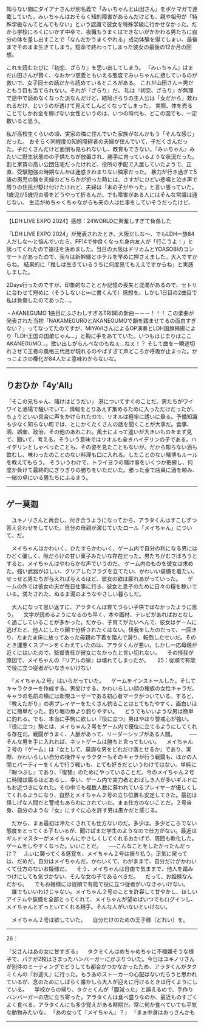 知らない間にダイアナさんが別名義で「みぃちゃんと山田さん」をポケマガで連載していた。みぃちゃんはおそらく知的障害があるんだけども、親や祖母が「特殊学級なんてとんでもない」という認識で彼女を特殊学級に行かせなかった。だから学校にろくにいかず中卒で、夜職もうまくはできないがかかわる男たちに自分の体を差し出すことで「なんだかうまくやれる」成功体験を得てしまい、最後までそのまま生きてしまう。短命で終わってしまった彼女の最後の12か月の回想。

これを読むたびに『初恋、ざらり』を思い出してしまう。
『みぃちゃん』はまだ山田さんが賢く、なおかつ慈愛ともいえる態度でみぃちゃんに接しているのが救いで、女子同士の話だから読めているところがある。
これが山田さん＝男だともう目も当てられない。それが『ざらり』だ。
私は『初恋、ざらり』が無理で途中で読めなくなった派なんだけど、結局ざらりの主人公は「女だから」救われるだけ、というのが透けて見えてしんどくなってしまった。
実際、体を売ることでしかお金を稼げない女性というのは、いつの時代も、どこの国でも、一定数いると思う。

私が高校生くらいの頃、実家の隣に住んでいた家族がなんかもう「そんな感じ」だった。
おそらく同程度の知的障碍者の夫婦が住んでいて、子だくさんだった。子だくさんだけど面倒も見られないし、教育もできない。『みぃちゃん』みたいに野生状態のの子供たちが放置され、勝手に育っているような状況だった。割と家賃の高い公団住宅だったけれど、役所の手配で入居していたようで、正直、受験勉強の時期なんかは迷惑きわまりない隣家だった。
暴力が行き過ぎて5歳の男児の腕を夫婦のどちらかが折った時には、さすがにひどい悲鳴と泣き声で周りの住民が駆け付けたけれど、夫婦は「末の子がやった」と言い張っていた。
1歳児が5歳児の骨をどうやって折るんだ。でも障害がある人にはそんな常識は通じない。
生活がめちゃくちゃながらも夫の人は仕事をしていそうだったけど、



***
【LDH LIVE EXPO 2024】感想：24WORLDに興奮しすぎて負傷した

「LDH LIVE EXPO 2024」が発表されたとき、大阪だしな～、でもLDH一族84人だしな～と悩んでいたら、FF14で仲良くなった身内友人が「行こうよ！」と誘ってくれたので遠征を決めました。当日の大阪はドリカムとYOASOBIのコンサートがあったので、我々は新幹線とホテルを早めに押さえました。大人ですからね。
結果的に「推しは生きているうちに何度見てもええですからね」と実感しました。

2Days行ったのですが、印象的なこととか記憶の喪失と混濁があるので、セトリに合わせて短めに（そうしないと∞に書くんで）感想を。しかし1日目の2曲目で私は負傷したのであった…。

・AKANEGUMO
1曲目にふさわしすぎるTRIBEの新曲－－－！！！
この楽曲が発表された当初「NAKAMEGUROとAKANEGUMOで韻を踏ませてるの面白すぎない？」ってなってたのですが、MIYAVIさんによるOP演奏とLDH国旗掲揚により「LDH王国の国歌じゃん…」と胸に手をあてていた。いつもはじまりはここAKANEGUMO…。歌い出しがらんぺなのもねぇ…ねぇ！？
そして曲を一瞬途切れさせて王者の風格三代目が現れるのやばすぎて声どころか呼吸が止まった。かっこよさの権化が84人だよ意味わからないな。


***
## りおひか「4y'All」

「そこの兄ちゃん、賭けはどうだい」
港についてすぐのことだ。男たちがワイワイと酒場で騒いでいて、情報をとりあえず集めるために入っただけだったが、ちょうどいい具合に声をかけられたので、リオルは軽率に誘いに乗る。予備知識も少なく知らない町では、とにかくたくさんの話を聞くことが大事だ。食事、酒、娯楽、政治、その他のあれこれ。風土によって違いが大きいものをまず見て、聞いて、考える。そういう意味ではリオルも全きハイデリンの子である。ハイデリンとしゃべったことも、その姿を見たこともないが。だから知らない酒も飲むし、味わったのことのない料理も口に入れる。したことのない賭博もルールを教えてもらう。
そういうわけで、トライヨラの賭け事をいくつか把握し、何度か負けて最終的にぎりぎりの勝ちをいただいた。勝った金で店員に酒を頼み、一緒の卓にいる男たちにふるまう。



***

## ゲー莫迦

　ユキノリさんと再会し、付き合うようになってから、アラタくんはすこしずつ答え合わせをしていた。自分の母親が演じていたロール「メイちゃん」について、だ。

　メイちゃんはかわいく、ひたすらかわいく、ゲーム内で自分の利になる男にはひどく優しく、隙だらけの甘い菓子みたいな存在だった。男たちがむさぼろうとすると、メイちゃんはやわらかな声でいうのだ。
ゲーム内のものを彼女は求めた。強い武器がほしい、クリアしたフラグを立てたい、かわいい装備を着たい。せっせと男たちが与えれば与えるほど、彼女の欲は膨れあがっていった。
　ゲームの外では彼女の夫が毎日仕事に行き、彼女と息子のために日々の糧を稼いでいる。満たされた、ぬるま湯のようなやさしい暮らしだ。

　大人になって思い返すに、アラタくんは育てづらい子供ではなかったように思う。
　文字が読めるようになるのも早く、本や画材、テレビがあればおとなしく過ごしていることが多かった。だから、子育てがたいへんで、彼女はゲームに逃げたと、他人にしたり顔で分析されたくはない。怪我をしたのだって、一回きり、たまたま床に放ってあった母親の下着を踏んで滑り、転倒したせいだ。そのとき運悪くスプーンをくわえていたのは、アラタくんが悪い。しかし一応母親が近くにはいたので、監督責任が彼女になかったと言い切れない。
　その怪我が原因で、メイちゃんの『リアルの家』は壊れてしまったが。
　
25：従順で有能で役に立つ従者がいなきゃいけない

　『メイちゃん２号』はいらだっていた。
　ゲームをインストールした。そしてキャラクターを作成する。男受けする、かわいらしい顔の種族の女性キャラだ。キャラの名前の横には新規ユーザーである初心者マークがついている。すると、『教えたがり』の男プレイヤーをたくさん釣ることはとてもたやすく、面白いほどに簡単だった。釣り堀の魚より釣りやすい。
　どうでもいいような男は簡単に釣れる。でも、本当に手駒に欲しい『役に立つ』男はやはり警戒心が強い。『役に立つ』駒とは、メイちゃん２号をゲーム内で優位に立てるようにしてくれる存在だ。戦闘がうまく、人脈があって、リーダーシップがある人間。
　
　──そんな男を手に入れれば、ネットゲームは勝ちと言ってもいい。
　メイちゃん２号の『ゲーム』は『女として、莫迦な男をどれだけ落とせるか』であり、実際、かわいらしい自分の操作キャラクターもそのキャラが行う戦闘も、ほかの人間とパーティーをくんで行う戦いも、とても好きだというわけではない。単純に『暇つぶし』であり、『復讐』のためにやっていることだ。今のメイちゃん２号に時間は腐るほどあるし、幸い、ゲーム内で実力者とおぼしき人が多いギルドにもお近づきになれた。その中でも複数人数に慕われているプレイヤーが優しくしてくれるようになり、自然とメイちゃん２号の立ち位置も安定してきた。最初は怪しげな人間だと警戒もあらわにされていた。まぁ仕方のないことだ。２号自身、自分のような『女』にすぐに心を許す男は愚かだと感じる。

　だから、まぁ最初は冷たくされても仕方ないのだ。多少は。多少どころでない態度をとってくる子もいるが、聞けばまだ学生のようなので仕方がない。最近はギルドマスターがメイちゃんにやさしくしてくれるおかげで、周囲も軟化した。ゲームをしやすくなった。いいことだ。
　──こんなことをしたかったんだっけ？
　ふいに襲ってくる感覚を、メイちゃん２号は振り払う。正気に戻っては、だめだ。自分はメイちゃんだ。かわいくて、わがままで、自分だけがかわいくて仕方のないお姫様だ。
　そう、メイちゃんは自由で気ままで、他人を踏みつけにしても気づかない、そんな女の子であるべきだ。
　だって、お姫様なんだから。
　でもお姫様には従順で有能で役に立つ従者がいなきゃいけない。
　誰でもいいわけじゃない。メイちゃん２号のことを許容して甘やかし、ほしいアイテムや装備を全部とってくれて、メイちゃんが望めばいつでもログインし、メイちゃんとずっといてくれる相手。そんな人がいないといけない。

　メイちゃん２号は欲していた。
　自分だけのための王子様（どれい）を。

---

26：

「父さんはあの女に甘すぎる」
　タクミくんはめちゃめちゃに不機嫌そうな様子で、パテが2枚はさまったハンバーガーにかぶりついた。今日はユキノリさんが別件のミーティングでどうしても都合がつかなかったため、アラタくんがタクミくんの『お迎え』に行った。もうあのストーカーの心配はないだろうと思われているが、念のためにしばらく誰かしら大人が迎えに行けるときは行くようにしている。
　学校からの帰り、タクミくんが「腹減った」と訴えるので、手作りハンバーガーの店に立ち寄った。アラタくんは食べ盛りなのか、最近ものすごくよく食べる。アラタくんにも多少覚えがある時期だ。常に何か食べていても平気な動物みたいな。
「あの女って『メイちゃん』？」
「まぁ中身はおっさんかも



*****






